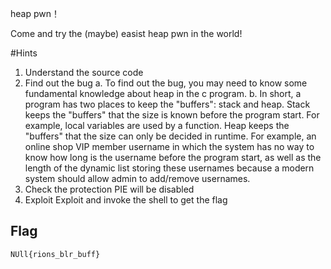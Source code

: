 heap pwn！

Come and try the (maybe) easist heap pwn in the world!

#Hints
1. Understand the source code
2. Find out the bug
   a. To find out the bug, you may need to know some fundamental knowledge about heap in the c program.
   b. In short, a program has two places to keep the "buffers": stack and heap.
Stack keeps the "buffers" that the size is known before the program start. For example, local variables are used by a function.
Heap keeps the "buffers" that the size can only be decided in runtime. For example, an online shop VIP member username in which the system has no way to know how long is the username before the program start, as well as the length of the dynamic list storing these usernames because a modern system should allow admin to add/remove usernames.
3. Check the protection
   PIE will be disabled
4. Exploit
   Exploit and invoke the shell to get the flag
## Flag

```
NUll{rions_blr_buff}
```

